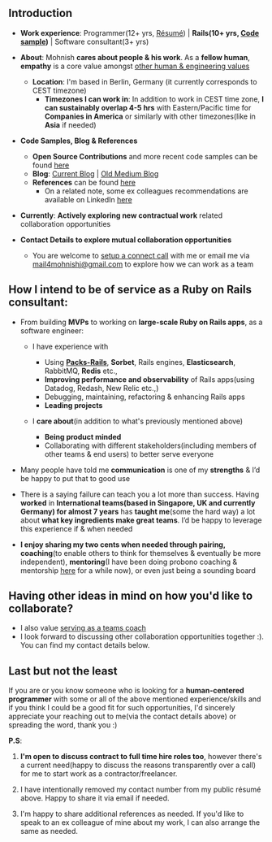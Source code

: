 ## Introduction

- **Work experience**: Programmer(12+ yrs, [Résumé](https://bit.ly/résumé_mohnish)) | **Rails(10+ yrs, [Code sample](https://bit.ly/mohnish_code_sample))** |  Software consultant(3+ yrs)

- **About**: Mohnish **cares about people & his work**. As a **fellow human**, **empathy** is a core value amongst [other human & engineering values](https://bit.ly/mohnish_human_and_engineering_values) 

  - **Location**: I'm based in Berlin, Germany (it currently corresponds to CEST timezone)
    - **Timezones I can work in**: In addition to work in CEST time zone, **I can sustainably overlap 4-5 hrs** with Eastern/Pacific time for **Companies in America** or similarly with other timezones(like in **Asia** if needed)

- **Code Samples, Blog & References**
   - **Open Source Contributions** and more recent code samples can be found [here](https://gist.github.com/boddhisattva/7e394480e8b56870bd43e6c188e9ff1c) 
   - **Blog**: [Current Blog](https://www.mohnishjadwani.com/) | [Old Medium Blog ](https://medium.com/@mohnishgj)   
   - **References** can be found [here](https://gist.github.com/boddhisattva/b06989258aa46eaf58848dfcf9e35a60)
     - On a related note, some ex colleagues recommendations are available on LinkedIn [here](https://de.linkedin.com/in/mohnish-jadwani-9a924619)
       
- **Currently**: **Actively exploring new contractual work** related collaboration opportunities

- **Contact Details to explore mutual collaboration opportunities**
  - You are welcome to [setup a connect call](https://calendly.com/sadhakforlife/explore-how-we-could-collaborate-together) with me or email me via mail4mohnishj@gmail.com to explore how we can work as a team

## How I intend to be of service as a Ruby on Rails consultant:

- From building **MVPs** to working on **large-scale Ruby on Rails apps**, as a software engineer:
  - I have experience with
    -   Using **[Packs-Rails](https://github.com/rubyatscale/packs-rails)**, **Sorbet**, Rails engines, **Elasticsearch**, RabbitMQ, **Redis** etc.,
    -   **Improving performance and observability** of Rails apps(using Datadog, Redash, New Relic etc.,)
    -   Debugging, maintaining, refactoring & enhancing Rails apps
    -   **Leading projects**

  - I **care about**(in addition to what's previously mentioned above)
    - **Being product minded**
    - Collaborating with different stakeholders(including members of other teams & end users) to better serve everyone

- Many people have told me **communication** is one of my **strengths** & I’d be happy to put that to good use

- There is a saying failure can teach you a lot more than success. Having **worked** in **International teams(based in Singapore, UK and currently Germany) for almost 7 years** has **taught me**(some the hard way) a lot about **what key ingredients make great teams**. I’d be happy to leverage this experience if & when needed

- **I enjoy sharing my two cents when needed through pairing, coaching**(to enable others to think for themselves & eventually be more independent), **mentoring**(I have been doing probono coaching & mentorship [here](https://bit.ly/probono_coaching_mentoring_connect_with_mohnish) for a while now), or even just being a sounding board

## Having other ideas in mind on how you'd like to collaborate?
 - I also value [serving as a teams coach](https://www.mohnishjadwani.com/being_of_service_as_a_team_coach/)
 - I look forward to discussing other collaboration opportunities together :). You can find my contact details below.

## Last but not the least

If you are or you know someone who is looking for a **human-centered programmer** with some or all of the above mentioned experience/skills and if you think I could be a good fit for such opportunities, I'd sincerely appreciate your reaching out to me(via the contact details above) or spreading the word, thank you :) 

**P.S**: 

1. **I'm open to discuss contract to full time hire roles too**, however there's a current need(happy to discuss the reasons transparently over a call) for me to start work as a contractor/freelancer.

2. I have intentionally removed my contact number from my public résumé above. Happy to share it via email if needed.

3. I'm happy to share additional references as needed. If you'd like to speak to an ex colleague of mine about my work, I can also arrange the same as needed.
